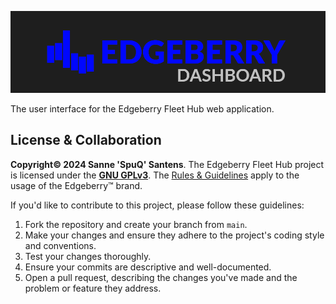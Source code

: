 ![EdgeBerry Banner](https://raw.githubusercontent.com/Edgeberry/.github/main/brand/Edgeberry_banner_dashboard.png)

The user interface for the Edgeberry Fleet Hub web application.

## License & Collaboration
**Copyright© 2024 Sanne 'SpuQ' Santens**. The Edgeberry Fleet Hub project is licensed under the **[GNU GPLv3](LICENSE.txt)**. The [Rules & Guidelines](https://github.com/Edgeberry/.github/blob/main/brand/Edgeberry_Trademark_Rules_and_Guidelines.md) apply to the usage of the Edgeberry™ brand.

If you'd like to contribute to this project, please follow these guidelines:
1. Fork the repository and create your branch from `main`.
2. Make your changes and ensure they adhere to the project's coding style and conventions.
3. Test your changes thoroughly.
4. Ensure your commits are descriptive and well-documented.
5. Open a pull request, describing the changes you've made and the problem or feature they address.